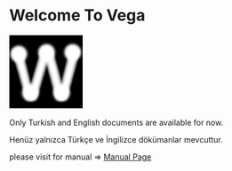 # Welcome To Vega

![](.gitbook/assets/wega.png)

Only Turkish and English documents are available for now.

Henüz yalnızca Türkçe ve İngilizce dökümanlar mevcuttur.

please visit for manual =&gt; [Manual Page](http://vega.aksoylu.space)

